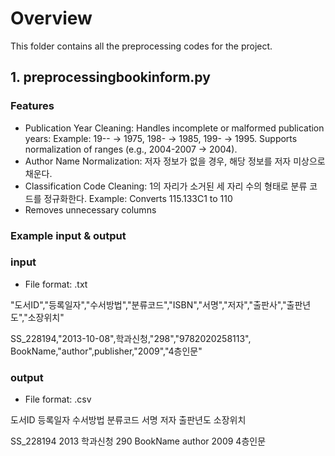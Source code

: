 
# Overview
This folder contains all the preprocessing codes for the project.


## 1. preprocessingbookinform.py
### Features
+ Publication Year Cleaning:
Handles incomplete or malformed publication years:
Example: 19-- -> 1975, 198- -> 1985, 199- -> 1995.
Supports normalization of ranges (e.g., 2004-2007 -> 2004).
+ Author Name Normalization:
 저자 정보가 없을 경우, 해당 정보를 저자 미상으로 채운다.
+ Classification Code Cleaning:
1의 자리가 소거된 세 자리 수의 형태로 분류 코드를 정규화한다.
Example: Converts 115.133C1 to 110
+  Removes unnecessary columns

### Example input & output
### input
+ File format: .txt


"도서ID","등록일자","수서방법","분류코드","ISBN","서명","저자","출판사","출판년도","소장위치"


SS_228194,"2013-10-08",학과신청,"298","9782020258113", BookName,"author",publisher,"2009","4층인문"
### output
+ File format: .csv

  
도서ID	등록일자	수서방법	분류코드	서명	저자	출판년도	소장위치


SS_228194	2013	학과신청	290	BookName	author	2009	4층인문
